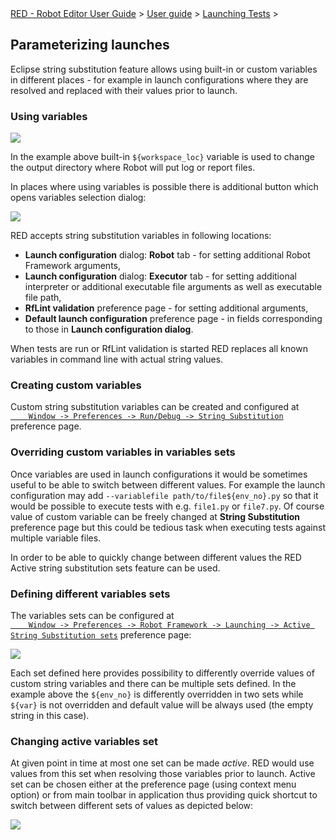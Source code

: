 <html>
<head>
<link href="PLUGINS_ROOT/org.robotframework.ide.eclipse.main.plugin.doc.user/help/style.css" rel="stylesheet" type="text/css"/>
</head>
<body>
<a href="..\..\index.html">RED - Robot Editor User Guide</a> &gt; <a href="..\user_guide.html">User guide</a> &gt; <a href="..\launching.html">Launching Tests</a> &gt; 
	<h2>Parameterizing launches</h2>
<p>Eclipse string substitution feature allows using built-in or custom variables in different places - for example
	in launch configurations where they are resolved and replaced with their values prior to launch.
	</p>
<h3>Using variables</h3>
<img src="images/ui_eclipse_variables_usage.png"/>
<p>In the example above built-in <code>${workspace_loc}</code> variable is used to change the output directory where
	Robot will put log or report files.
	</p>
<p>In places where using variables is possible there is additional button which opens variables selection dialog:
	</p>
<img src="images/ui_eclipse_variables.png"/>
<p>RED accepts string substitution variables in following locations:</p>
<ul>
<li><b>Launch configuration</b> dialog: <b>Robot</b> tab -  for setting additional Robot Framework arguments,
		</li>
<li><b>Launch configuration</b> dialog: <b>Executor</b> tab - for setting additional interpreter or additional 
		executable file arguments as well as executable file path,</li>
<li><b>RfLint validation</b> preference page - for setting additional arguments,</li>
<li><b>Default launch configuration</b> preference page - in fields corresponding to those in 
		<b>Launch configuration dialog</b>.</li>
</ul>
<p>When tests are run or RfLint validation is started RED replaces all known variables in command line with actual 
	string values.
	</p>
<h3>Creating custom variables</h3>
<p>Custom string substitution variables can be created and configured at <code><a class="command" href='javascript:executeCommand("org.eclipse.ui.window.preferences(preferencePageId=org.eclipse.debug.ui.StringVariablePreferencePage)")'>
    Window -&gt; Preferences -&gt; Run/Debug -&gt; String Substitution</a></code> preference page.
    </p>
<h3>Overriding custom variables in variables sets</h3>
<p>Once variables are used in launch configurations it would be sometimes useful to be able to switch between
    different values. For example the launch configuration may add <code>--variablefile path/to/file${env_no}.py</code>
    so that it would be possible to execute tests with e.g. <code>file1.py</code> or <code>file7.py</code>. Of course
    value of custom variable can be freely changed at <b>String Substitution</b> preference page but this could be
    tedious task when executing tests against multiple variable files. 
    </p>
<p>In order to be able to quickly change between different values the RED Active string substitution sets feature
    can be used.
    </p>
<h3>Defining different variables sets</h3>
<p>The variables sets can be configured at <code><a class="command" href='javascript:executeCommand("org.eclipse.ui.window.preferences(preferencePageId=org.robotframework.ide.eclipse.main.plugin.preferences.launch.activeVarsSets)")'>
    Window -&gt; Preferences -&gt; Robot Framework -&gt; Launching -&gt; Active String Substitution sets</a></code> preference page:
    </p>
<img src="images/ui_active_variables.png"/>
<p>Each set defined here provides possibility to differently override values of custom string variables and
    there can be multiple sets defined. In the example above the <code>${env_no}</code> is differently overridden
    in two sets while <code>${var}</code> is not overridden and default value will be always used (the empty string
    in this case).
    </p>
<h3>Changing active variables set</h3>
<p>At given point in time at most one set can be made <i>active</i>. RED would use values from this set when
    resolving those variables prior to launch. Active set can be chosen either at the preference page (using context
    menu option) or from main toolbar in application thus providing quick shortcut to switch between different sets
    of values as depicted below:
    </p>
<img src="images/ui_active_variables_toolbar.png"/>
<br/>
<br/>
</body>
</html>